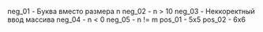 neg_01 - Буква вместо размера n
neg_02 - n > 10
neg_03 - Неккоректный ввод массива
neg_04 - n < 0
neg_05 - n != m
pos_01 - 5х5
pos_02 - 6х6